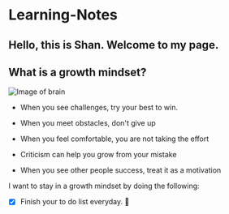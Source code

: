 # Learning-Notes

## Hello, this is Shan. Welcome to my page.

## **What is a growth mindset?**

![Image of brain](C:\Users\Jiang\Desktop)

* When you see challenges, try your best to win.

* When you meet obstacles, don't give up

* When you feel comfortable, you are not taking the effort

* Criticism can help you grow from your mistake

* When you see other people success, treat it as a motivation

I want to stay in a growth mindset by doing the following:

- [x] Finish your to do list everyday. :love_you_gesture:
